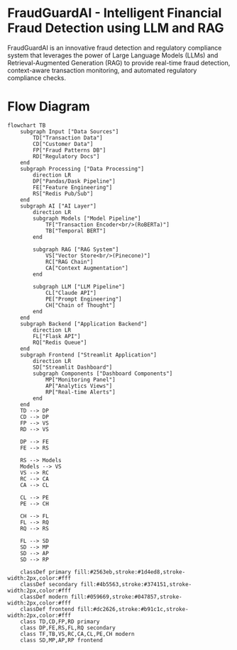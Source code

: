 # FraudGuardAI - Intelligent Financial Fraud Detection using LLM and RAG

FraudGuardAI is an innovative fraud detection and regulatory compliance system that leverages the power of Large Language Models (LLMs) and Retrieval-Augmented Generation (RAG) to provide real-time fraud detection, context-aware transaction monitoring, and automated regulatory compliance checks.

# Flow Diagram
```mermaid
flowchart TB
    subgraph Input ["Data Sources"]
        TD["Transaction Data"]
        CD["Customer Data"]
        FP["Fraud Patterns DB"]
        RD["Regulatory Docs"]
    end
    subgraph Processing ["Data Processing"]
        direction LR
        DP["Pandas/Dask Pipeline"]
        FE["Feature Engineering"]
        RS["Redis Pub/Sub"]
    end
    subgraph AI ["AI Layer"]
        direction LR
        subgraph Models ["Model Pipeline"]
            TF["Transaction Encoder<br/>(RoBERTa)"]
            TB["Temporal BERT"]
        end
        
        subgraph RAG ["RAG System"]
            VS["Vector Store<br/>(Pinecone)"]
            RC["RAG Chain"]
            CA["Context Augmentation"]
        end
        
        subgraph LLM ["LLM Pipeline"]
            CL["Claude API"]
            PE["Prompt Engineering"]
            CH["Chain of Thought"]
        end
    end
    subgraph Backend ["Application Backend"]
        direction LR
        FL["Flask API"]
        RQ["Redis Queue"]
    end
    subgraph Frontend ["Streamlit Application"]
        direction LR
        SD["Streamlit Dashboard"]
        subgraph Components ["Dashboard Components"]
            MP["Monitoring Panel"]
            AP["Analytics Views"]
            RP["Real-time Alerts"]
        end
    end
    TD --> DP
    CD --> DP
    FP --> VS
    RD --> VS
    
    DP --> FE
    FE --> RS
    
    RS --> Models
    Models --> VS
    VS --> RC
    RC --> CA
    CA --> CL
    
    CL --> PE
    PE --> CH
    
    CH --> FL
    FL --> RQ
    RQ --> RS
    
    FL --> SD
    SD --> MP
    SD --> AP
    SD --> RP
    
    classDef primary fill:#2563eb,stroke:#1d4ed8,stroke-width:2px,color:#fff
    classDef secondary fill:#4b5563,stroke:#374151,stroke-width:2px,color:#fff
    classDef modern fill:#059669,stroke:#047857,stroke-width:2px,color:#fff
    classDef frontend fill:#dc2626,stroke:#b91c1c,stroke-width:2px,color:#fff
    class TD,CD,FP,RD primary
    class DP,FE,RS,FL,RQ secondary
    class TF,TB,VS,RC,CA,CL,PE,CH modern
    class SD,MP,AP,RP frontend
```